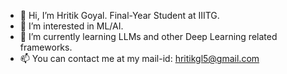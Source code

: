 - 👋 Hi, I’m Hritik Goyal. Final-Year Student at IIITG.
- 👀 I’m interested in ML/AI.
- 🌱 I’m currently learning LLMs and other Deep Learning related frameworks.
- 📫 You can contact me at my mail-id: hritikgl5@gmail.com

<!---
liberty-1776/liberty-1776 is a ✨ special ✨ repository because its `README.md` (this file) appears on your GitHub profile.
You can click the Preview link to take a look at your changes.
--->

